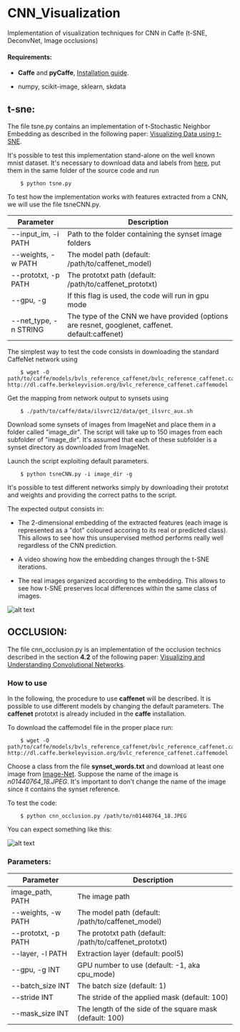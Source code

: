 # CNN_Visualization
Implementation of visualization techniques for CNN in Caffe (t-SNE, DeconvNet, Image occlusions)

#### Requirements:

- **Caffe** and **pyCaffe**, [Installation guide](http://caffe.berkeleyvision.org/installation.html).


- numpy, scikit-image, sklearn, skdata


## t-sne:
The file tsne.py contains an implementation of t-Stochastic Neighbor Embedding as described in the following paper: [Visualizing Data using t-SNE](https://lvdmaaten.github.io/publications/papers/JMLR_2008.pdf).

It's possible to test this implementation stand-alone on the well known mnist dataset. It's necessary to download data and labels from [here](https://github.com/azinik/java-deeplearning/tree/master/deeplearning4j-core/src/main/resources), put them in the same folder of the source code and run


        $ python tsne.py

To test how the implementation works with features extracted from a CNN, we will use the file tsneCNN.py.


Parameter | Description
------------ | -------------
--input_im, -i PATH | Path to the folder containing the synset image folders
--weights, -w PATH | The model path (default: /path/to/caffenet_model)
--prototxt, -p PATH | The prototxt path (default: /path/to/caffenet_prototxt)
--gpu, -g | If this flag is used, the code will run in gpu mode
--net_type, -n STRING | The type of the CNN we have provided (options are resnet, googlenet, caffenet. default:caffenet)

The simplest way to test the code consists in downloading the standard CaffeNet network using 

        $ wget -O path/to/caffe/models/bvls_reference_caffenet/bvlc_reference_caffenet.caffemodel http://dl.caffe.berkeleyvision.org/bvlc_reference_caffenet.caffemodel


Get the mapping from network output to synsets using

        $ ./path/to/caffe/data/ilsvrc12/data/get_ilsvrc_aux.sh

Download some synsets of images from ImageNet and place them in a folder called "image_dir".
The script will take up to 150 images from each subfolder of "image_dir". It's assumed that each of these subfolder is a synset directory as downloaded from ImageNet.

Launch the script exploiting default parameters.

        $ python tsneCNN.py -i image_dir -g


It's possible to test different networks simply by downloading their prototxt and weights and providing the correct paths to the script.

The expected output consists in: 

- The 2-dimensional embedding of the extracted features (each image is represented as a "dot" coloured accoring to its real or predicted class). This allows to see how this unsupervised method performs really well regardless of the CNN prediction.

- A video showing how the embedding changes through the t-SNE iterations.

- The real images organized according to the embedding. This allows to see how t-SNE preserves local differences within the same class of images.

![alt text](https://github.com/albioTQ/CNN_Visualization/blob/master/t-sne.gif)




## OCCLUSION:
The file cnn_occlusion.py is an implementation of the occlusion technics described in the section **4.2** of the following paper: [Visualizing and Understanding Convolutional Networks](https://www.cs.nyu.edu/~fergus/papers/zeilerECCV2014.pdf).

### How to use
In the following, the procedure to use **caffenet** will be described. It is possible to use different models by changing the default parameters. The **caffenet** prototxt is already included in the **caffe** installation. 

To download the caffemodel file in the proper place run:

        $ wget -O path/to/caffe/models/bvls_reference_caffenet/bvlc_reference_caffenet.caffemodel http://dl.caffe.berkeleyvision.org/bvlc_reference_caffenet.caffemodel

Choose a class from the file **synset_words.txt** and download at least one image from [Image-Net](www.image-net.org).
Suppose the name of the image is *n01440764_18.JPEG*. It's important to don't change the name of the image since it contains the synset reference.

To test the code:

        $ python cnn_occlusion.py /path/to/n01440764_18.JPEG  


You can expect something like this:


![alt text](https://github.com/albioTQ/CNN_Visualization/blob/master/occlusion_output.png)

        
### Parameters:


Parameter | Description
------------ | -------------
image_path, PATH | The image path 
--weights, -w PATH | The model path (default: /path/to/caffenet_model)
--prototxt, -p PATH | The prototxt path (default: /path/to/caffenet_prototxt)
--layer, -l PATH | Extraction layer (default: pool5)
--gpu, -g INT | GPU number to use (default: -1, aka cpu_mode)
--batch_size INT| The batch size (default: 1)
--stride INT | The stride of the applied mask (default: 100)
--mask_size INT | The length of the side of the square mask (default: 100)

        


